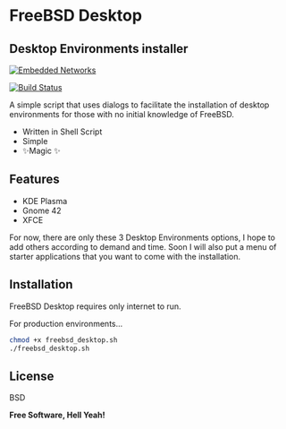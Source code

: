 # FreeBSD Desktop
## Desktop Environments installer

[![Embedded Networks](https://cldup.com/dTxpPi9lDf.thumb.png)](https://embeddednetworks.com.br)

[![Build Status](https://travis-ci.org/joemccann/dillinger.svg?branch=master)](https://travis-ci.org/joemccann/dillinger)

A simple script that uses dialogs to facilitate the installation of desktop environments for those with no initial knowledge of FreeBSD.

- Written in Shell Script
- Simple
- ✨Magic ✨

## Features

- KDE Plasma
- Gnome 42
- XFCE

For now, there are only these 3 Desktop Environments options, I hope to add others according to demand and time.
Soon I will also put a menu of starter applications that you want to come with the installation.

## Installation

FreeBSD Desktop requires only internet to run.

For production environments...

```sh
chmod +x freebsd_desktop.sh
./freebsd_desktop.sh
```

## License

BSD

**Free Software, Hell Yeah!**

[//]: # (These are reference links used in the body of this note and get stripped out when the markdown processor does its job. There is no need to format nicely because it shouldn't be seen. Thanks SO - http://stackoverflow.com/questions/4823468/store-comments-in-markdown-syntax)

   [dill]: <https://github.com/joemccann/dillinger>
   [git-repo-url]: <https://github.com/joemccann/dillinger.git>
   [john gruber]: <http://daringfireball.net>
   [df1]: <http://daringfireball.net/projects/markdown/>
   [markdown-it]: <https://github.com/markdown-it/markdown-it>
   [Ace Editor]: <http://ace.ajax.org>
   [node.js]: <http://nodejs.org>
   [Twitter Bootstrap]: <http://twitter.github.com/bootstrap/>
   [jQuery]: <http://jquery.com>
   [@tjholowaychuk]: <http://twitter.com/tjholowaychuk>
   [express]: <http://expressjs.com>
   [AngularJS]: <http://angularjs.org>
   [Gulp]: <http://gulpjs.com>

   [PlDb]: <https://github.com/joemccann/dillinger/tree/master/plugins/dropbox/README.md>
   [PlGh]: <https://github.com/joemccann/dillinger/tree/master/plugins/github/README.md>
   [PlGd]: <https://github.com/joemccann/dillinger/tree/master/plugins/googledrive/README.md>
   [PlOd]: <https://github.com/joemccann/dillinger/tree/master/plugins/onedrive/README.md>
   [PlMe]: <https://github.com/joemccann/dillinger/tree/master/plugins/medium/README.md>
   [PlGa]: <https://github.com/RahulHP/dillinger/blob/master/plugins/googleanalytics/README.md>
